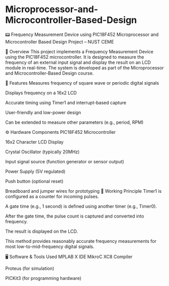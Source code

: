 # Microprocessor-and-Microcontroller-Based-Design
📟 Frequency Measurement Device using PIC18F452
Microprocessor and Microcontroller Based Design Project – NUST CEME

🔧 Overview
This project implements a Frequency Measurement Device using the PIC18F452 microcontroller. It is designed to measure the frequency of an external input signal and display the result on an LCD module in real-time. The system is developed as part of the Microprocessor and Microcontroller-Based Design course.

📌 Features
Measures frequency of square wave or periodic digital signals

Displays frequency on a 16x2 LCD

Accurate timing using Timer1 and interrupt-based capture

User-friendly and low-power design

Can be extended to measure other parameters (e.g., period, RPM)

⚙ Hardware Components
PIC18F452 Microcontroller

16x2 Character LCD Display

Crystal Oscillator (typically 20MHz)

Input signal source (function generator or sensor output)

Power Supply (5V regulated)

Push button (optional reset)

Breadboard and jumper wires for prototyping  🧠 Working Principle
Timer1 is configured as a counter for incoming pulses.

A gate time (e.g., 1 second) is defined using another timer (e.g., Timer0).

After the gate time, the pulse count is captured and converted into frequency.

The result is displayed on the LCD.

This method provides reasonably accurate frequency measurements for most low-to-mid-frequency digital signals.

🖥 Software & Tools Used
MPLAB X IDE
MikroC
XC8 Compiler

Proteus (for simulation)

PICKit3 (for programming hardware)
